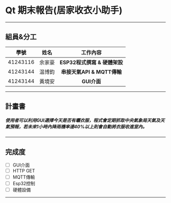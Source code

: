 # Qt 期末報告(居家收衣小助手)

---
## 組員&分工

| 學號  | 姓名 | **工作內容** |
| :--: | :--: | :--: |
| 41243116  | 余家豪 | **ESP32程式撰寫 & 硬體架設** |
| 41243144  | 温博鈞 | **串接天氣API & MQTT傳輸** |
| 41243144  | 黃境安 | **GUI介面** |

---

## 計畫書

##### 使用者可以利用GUI選擇今天是否有曬衣服，程式會定期抓取中央氣象局天氣及天氣預報，若未來1小時內降雨機率達40%以上則會自動將衣服收進室內。

---

## 完成度

- [ ] GUI介面
- [ ] HTTP GET
- [ ] MQTT傳輸
- [ ] Esp32控制
- [ ] 硬體設備

--- 
